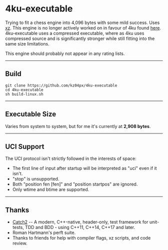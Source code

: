 # 4ku-executable
Trying to fit a chess engine into 4,096 bytes with some mild success. Uses [xz](https://linux.die.net/man/1/xz). This engine is no longer actively worked on in favour of 4ku found [here](https://github.com/kz04px/4ku). 4ku-executable uses a compressed executable, where as 4ku uses compressed source and is significantly stronger while still fitting into the same size limitations.

This engine should probably not appear in any rating lists.

---

## Build
```
git clone https://github.com/kz04px/4ku-executable
cd 4ku-executable
sh build-linux.sh
```

---

## Executable Size
Varies from system to system, but for me it's currently at **2,908 bytes**.

---

## UCI Support
The UCI protocol isn't strictly followed in the interests of space:
- The first line of input after startup will be interpreted as "uci" even if it isn't.
- "stop" is unsupported.
- Both "position fen [fen]" and "position startpos" are ignored.
- Only wtime and btime are supported.

---

## Thanks
- [Catch2](https://github.com/catchorg/Catch2) -- A modern, C++-native, header-only, test framework for unit-tests, TDD and BDD - using C++11, C++14, C++17 and later.
- Roman Hartmann's perft suite.
- Thanks to friends for help with compiler flags, xz scripts, and code review.
